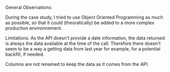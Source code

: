General Observations:

During the case study, I tried to use Object Oriented Programming as much as possible,
so that it could (theoratically) be added to a more complex production environnement.

Limitations:
As the API doesn't provide a date information, the data returned is always the data available at the time of the call. Therefore there doesn't seem to be a way a getting data from last year for example, for a potential backfill, if needed.

Columns are not renamed to keep the data as it comes from the API.